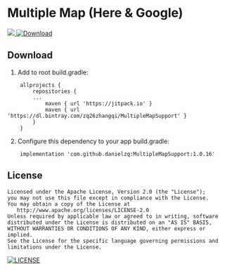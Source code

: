 Multiple Map (Here & Google)
======
[![](https://jitpack.io/v/danielzq/MultipleMapSupport.svg)](https://jitpack.io/#danielzq/MultipleMapSupport)[ ![Download](https://api.bintray.com/packages/zq26zhangqi/maven/MultipleMapSupport/images/download.svg) ](https://bintray.com/zq26zhangqi/maven/MultipleMapSupport/_latestVersion)

Download
--------
1. Add to root build.gradle:
```
    allprojects {
        repositories {
        ...
            maven { url 'https://jitpack.io' }
            maven { url 'https://dl.bintray.com/zq26zhangqi/MultipleMapSupport' }
        }
    }
```

2. Configure this dependency to your app build.gradle:

```
    implementation 'com.github.danielzq:MultipleMapSupport:1.0.16'
```


License 
-------
    Licensed under the Apache License, Version 2.0 (the "License");
    you may not use this file except in compliance with the License.
    You may obtain a copy of the License at
       http://www.apache.org/licenses/LICENSE-2.0
    Unless required by applicable law or agreed to in writing, software
    distributed under the License is distributed on an "AS IS" BASIS,
    WITHOUT WARRANTIES OR CONDITIONS OF ANY KIND, either express or implied.
    See the License for the specific language governing permissions and
    limitations under the License.
    
[![LICENSE](https://img.shields.io/badge/license-NPL%20(The%20996%20Prohibited%20License)-blue.svg)](https://github.com/996icu/996.ICU/blob/master/LICENSE)

